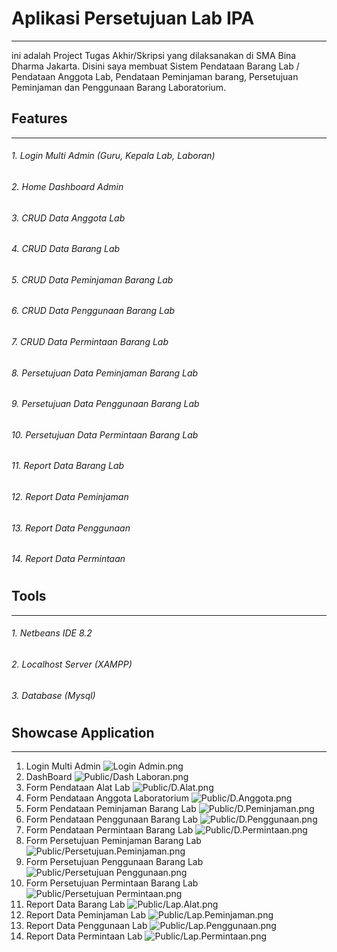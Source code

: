 # Aplikasi Persetujuan Lab IPA
------------------------
ini adalah Project Tugas Akhir/Skripsi yang dilaksanakan di SMA Bina Dharma Jakarta. Disini saya membuat Sistem Pendataan Barang Lab / Pendataan Anggota Lab, Pendataan Peminjaman barang, Persetujuan Peminjaman dan Penggunaan Barang Laboratorium.

## Features
------------------------
###### 1. Login Multi Admin (Guru, Kepala Lab, Laboran)
###### 2. Home Dashboard Admin
###### 3. CRUD Data Anggota Lab
###### 4. CRUD Data Barang Lab
###### 5. CRUD Data Peminjaman Barang Lab
###### 6. CRUD Data Penggunaan Barang Lab
###### 7. CRUD Data Permintaan Barang Lab
###### 8. Persetujuan Data Peminjaman Barang Lab
###### 9. Persetujuan Data Penggunaan Barang Lab
###### 10. Persetujuan Data Permintaan Barang Lab
###### 11. Report Data Barang Lab
###### 12. Report Data Peminjaman
###### 13. Report Data Penggunaan
###### 14. Report Data Permintaan
#
## Tools
------------------------
###### 1. Netbeans IDE 8.2
###### 2. Localhost Server (XAMPP) 
###### 3. Database (Mysql) 
#
## Showcase Application
------
1. Login Multi Admin
![Login Admin.png](https://github.com/septian2410/TA_LabIPA/blob/master/Public/Login%20Admin.png?raw=true)
2. DashBoard ![Public/Dash Laboran.png](https://github.com/septian2410/TA_LabIPA/blob/master/Public/Dash%20Laboran.png?raw=true)
3. Form Pendataan Alat Lab
![Public/D.Alat.png](https://github.com/septian2410/TA_LabIPA/blob/master/Public/D.Alat.png?raw=true)
4. Form Pendataan Anggota Laboratorium ![Public/D.Anggota.png](https://github.com/septian2410/TA_LabIPA/blob/master/Public/D.Anggota.png?raw=true)
5. Form Pendataan Peminjaman Barang Lab ![Public/D.Peminjaman.png](https://github.com/septian2410/TA_LabIPA/blob/master/Public/D.Peminjaman.png?raw=true)
6. Form Pendataan Penggunaan Barang Lab ![Public/D.Penggunaan.png](https://github.com/septian2410/TA_LabIPA/blob/master/Public/D.Penggunaan.png?raw=true)
7. Form Pendataan Permintaan Barang Lab ![Public/D.Permintaan.png](https://github.com/septian2410/TA_LabIPA/blob/master/Public/D.Permintaan.png)
8. Form Persetujuan Peminjaman Barang Lab ![Public/Persetujuan.Peminjaman.png](https://github.com/septian2410/TA_LabIPA/blob/master/Public/Persetujuan.Peminjaman.png?raw=true)
9. Form Persetujuan Penggunaan Barang Lab ![Public/Persetujuan Penggunaan.png](https://github.com/septian2410/TA_LabIPA/blob/master/Public/Persetujuan%20Penggunaan.png?raw=true)
10. Form Persetujuan Permintaan Barang Lab ![Public/Persetujuan Permintaan.png](https://github.com/septian2410/TA_LabIPA/blob/master/Public/Persetujuan%20Permintaan.png?raw=true)
11. Report Data Barang Lab  ![Public/Lap.Alat.png](https://github.com/septian2410/TA_LabIPA/blob/master/Public/Lap.Alat.png?raw=true)
12. Report Data Peminjaman Lab  ![Public/Lap.Peminjaman.png](https://github.com/septian2410/TA_LabIPA/blob/master/Public/Lap.Peminjaman.png?raw=true)
13. Report Data Penggunaan Lab  ![Public/Lap.Penggunaan.png](https://github.com/septian2410/TA_LabIPA/blob/master/Public/Lap.Penggunaan.png?raw=true)
14. Report Data Permintaan Lab  ![Public/Lap.Permintaan.png](https://github.com/septian2410/TA_LabIPA/blob/master/Public/Lap.Permintaan.png?raw=true)
